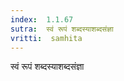 ```yaml
---
index:  1.1.67
sutra:  स्वं रूपं शब्दस्याशब्दसंज्ञा
vritti:  samhita 
---
```


स्वं रूपं शब्दस्याशब्दसंज्ञा


